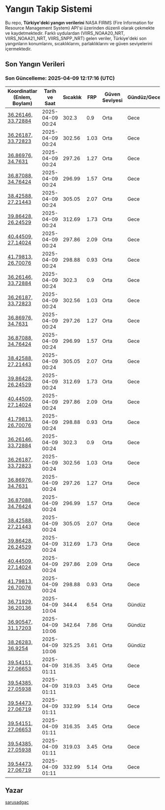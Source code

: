 # Yangın Takip Sistemi

Bu repo, **Türkiye'deki yangın verilerini** NASA FIRMS (Fire Information for Resource Management System) API'si üzerinden düzenli olarak çekmekte ve kaydetmektedir. Farklı uydulardan (VIIRS_NOAA20_NRT, VIIRS_NOAA21_NRT, VIIRS_SNPP_NRT) gelen veriler, Türkiye'deki son yangınların konumlarını, sıcaklıklarını, parlaklıklarını ve güven seviyelerini içermektedir.

## Son Yangın Verileri
### Son Güncelleme: 2025-04-09 12:17:16 (UTC)

| Koordinatlar (Enlem, Boylam) | Tarih ve Saat | Sıcaklık | FRP | Güven Seviyesi | Gündüz/Gece |
|-----------------------------|----------------|----------|-----|----------------|-------------|
| [36.26146, 33.72884](https://www.google.com/maps?q=36.26146,33.72884) | 2025-04-09 00:24 | 302.3 | 0.9 | Orta | Gece |
| [36.26187, 33.72823](https://www.google.com/maps?q=36.26187,33.72823) | 2025-04-09 00:24 | 302.56 | 1.03 | Orta | Gece |
| [36.86976, 34.7631](https://www.google.com/maps?q=36.86976,34.7631) | 2025-04-09 00:24 | 297.26 | 1.27 | Orta | Gece |
| [36.87088, 34.76424](https://www.google.com/maps?q=36.87088,34.76424) | 2025-04-09 00:24 | 296.99 | 1.57 | Orta | Gece |
| [38.42588, 27.21443](https://www.google.com/maps?q=38.42588,27.21443) | 2025-04-09 00:24 | 305.05 | 2.07 | Orta | Gece |
| [39.86428, 26.24529](https://www.google.com/maps?q=39.86428,26.24529) | 2025-04-09 00:24 | 312.69 | 1.73 | Orta | Gece |
| [40.44509, 27.14024](https://www.google.com/maps?q=40.44509,27.14024) | 2025-04-09 00:24 | 297.86 | 2.09 | Orta | Gece |
| [41.79813, 26.70076](https://www.google.com/maps?q=41.79813,26.70076) | 2025-04-09 00:24 | 298.88 | 0.93 | Orta | Gece |
| [36.26146, 33.72884](https://www.google.com/maps?q=36.26146,33.72884) | 2025-04-09 00:24 | 302.3 | 0.9 | Orta | Gece |
| [36.26187, 33.72823](https://www.google.com/maps?q=36.26187,33.72823) | 2025-04-09 00:24 | 302.56 | 1.03 | Orta | Gece |
| [36.86976, 34.7631](https://www.google.com/maps?q=36.86976,34.7631) | 2025-04-09 00:24 | 297.26 | 1.27 | Orta | Gece |
| [36.87088, 34.76424](https://www.google.com/maps?q=36.87088,34.76424) | 2025-04-09 00:24 | 296.99 | 1.57 | Orta | Gece |
| [38.42588, 27.21443](https://www.google.com/maps?q=38.42588,27.21443) | 2025-04-09 00:24 | 305.05 | 2.07 | Orta | Gece |
| [39.86428, 26.24529](https://www.google.com/maps?q=39.86428,26.24529) | 2025-04-09 00:24 | 312.69 | 1.73 | Orta | Gece |
| [40.44509, 27.14024](https://www.google.com/maps?q=40.44509,27.14024) | 2025-04-09 00:24 | 297.86 | 2.09 | Orta | Gece |
| [41.79813, 26.70076](https://www.google.com/maps?q=41.79813,26.70076) | 2025-04-09 00:24 | 298.88 | 0.93 | Orta | Gece |
| [36.26146, 33.72884](https://www.google.com/maps?q=36.26146,33.72884) | 2025-04-09 00:24 | 302.3 | 0.9 | Orta | Gece |
| [36.26187, 33.72823](https://www.google.com/maps?q=36.26187,33.72823) | 2025-04-09 00:24 | 302.56 | 1.03 | Orta | Gece |
| [36.86976, 34.7631](https://www.google.com/maps?q=36.86976,34.7631) | 2025-04-09 00:24 | 297.26 | 1.27 | Orta | Gece |
| [36.87088, 34.76424](https://www.google.com/maps?q=36.87088,34.76424) | 2025-04-09 00:24 | 296.99 | 1.57 | Orta | Gece |
| [38.42588, 27.21443](https://www.google.com/maps?q=38.42588,27.21443) | 2025-04-09 00:24 | 305.05 | 2.07 | Orta | Gece |
| [39.86428, 26.24529](https://www.google.com/maps?q=39.86428,26.24529) | 2025-04-09 00:24 | 312.69 | 1.73 | Orta | Gece |
| [40.44509, 27.14024](https://www.google.com/maps?q=40.44509,27.14024) | 2025-04-09 00:24 | 297.86 | 2.09 | Orta | Gece |
| [41.79813, 26.70076](https://www.google.com/maps?q=41.79813,26.70076) | 2025-04-09 00:24 | 298.88 | 0.93 | Orta | Gece |
| [36.71929, 36.20136](https://www.google.com/maps?q=36.71929,36.20136) | 2025-04-09 10:04 | 344.4 | 6.54 | Orta | Gündüz |
| [36.90547, 31.17203](https://www.google.com/maps?q=36.90547,31.17203) | 2025-04-09 10:06 | 342.64 | 7.86 | Orta | Gündüz |
| [38.26283, 36.9254](https://www.google.com/maps?q=38.26283,36.9254) | 2025-04-09 10:06 | 325.25 | 3.61 | Orta | Gündüz |
| [39.54151, 27.06653](https://www.google.com/maps?q=39.54151,27.06653) | 2025-04-09 01:11 | 316.35 | 3.45 | Orta | Gece |
| [39.54385, 27.05938](https://www.google.com/maps?q=39.54385,27.05938) | 2025-04-09 01:11 | 319.03 | 3.45 | Orta | Gece |
| [39.54473, 27.06719](https://www.google.com/maps?q=39.54473,27.06719) | 2025-04-09 01:11 | 332.99 | 5.14 | Orta | Gece |
| [39.54151, 27.06653](https://www.google.com/maps?q=39.54151,27.06653) | 2025-04-09 01:11 | 316.35 | 3.45 | Orta | Gece |
| [39.54385, 27.05938](https://www.google.com/maps?q=39.54385,27.05938) | 2025-04-09 01:11 | 319.03 | 3.45 | Orta | Gece |
| [39.54473, 27.06719](https://www.google.com/maps?q=39.54473,27.06719) | 2025-04-09 01:11 | 332.99 | 5.14 | Orta | Gece |

## Yazar

[sarusadgac](https://x.com/sarusadgac)
